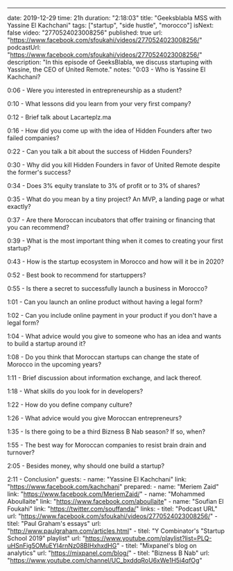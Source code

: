 ---
date: 2019-12-29
time: 21h
duration: "2:18:03"
title: "Geeksblabla MSS with Yassine El Kachchani"
tags: ["startup", "side hustle", "morocco"]
isNext: false
video: "2770524023008256"
published: true
url: "https://www.facebook.com/sfoukahi/videos/2770524023008256/"
podcastUrl: "https://www.facebook.com/sfoukahi/videos/2770524023008256/"
description: "In this episode of GeeksBlabla, we discuss startuping with Yassine, the CEO of United Remote."
notes: "0:03 - Who is Yassine El Kachchani?

0:06 - Were you interested in entrepreneurship as a student?

0:10 - What lessons did you learn from your very first company?

0:12 - Brief talk about Lacarteplz.ma

0:16 - How did you come up with the idea of Hidden Founders after two failed companies?

0:22 - Can you talk a bit about the success of Hidden Founders?

0:30 - Why did you kill Hidden Founders in favor of United Remote despite the former's success?

0:34 - Does 3% equity translate to 3% of profit or to 3% of shares?

0:35 - What do you mean by a tiny project? An MVP, a landing page or what exactly?

0:37 - Are there Moroccan incubators that offer training or financing that you can recommend?

0:39 - What is the most important thing when it comes to creating your first startup?

0:43 - How is the startup ecosystem in Morocco and how will it be in 2020?

0:52 - Best book to recommend for startuppers?

0:55 - Is there a secret to successfully launch a business in Morocco?

1:01 - Can you launch an online product without having a legal form?

1:02 - Can you include online payment in your product if you don't have a legal form?

1:04 - What advice would you give to someone who has an idea and wants to build a startup around it?

1:08 - Do you think that Moroccan startups can change the state of Morocco in the upcoming years?

1:11 - Brief discussion about information exchange, and lack thereof.

1:18 - What skills do you look for in developers?

1:22 - How do you define company culture?

1:26 - What advice would you give Moroccan entrepreneurs?

1:35 - Is there going to be a third Bizness B Nab season? If so, when?

1:55 - The best way for Moroccan companies to resist brain drain and turnover?

2:05 - Besides money, why should one build a startup?

2:11 - Conclusion"
guests: 
    - name: "Yassine El Kachchani"
      link: "https://www.facebook.com/kachchani"
prepared: 
    - name: "Meriem Zaid"
      link: "https://www.facebook.com/MeriemZaid/"
    - name: "Mohammed Aboullaite"
       link: "https://www.facebook.com/aboullaite"
    - name: "Soufian El Foukahi"
       link: "https://twitter.com/souffanda/"
links: 
    - titel: "Podcast URL"
      url: "https://www.facebook.com/sfoukahi/videos/2770524023008256/"
    - titel: "Paul Graham's essays"
      url: "http://www.paulgraham.com/articles.html"
    - titel: "Y Combinator's "Startup School 2019" playlist"
      url: "https://www.youtube.com/playlist?list=PLQ-uHSnFig5OMuEYI4rnNz08BIHxhxdHG"
    - titel: "Mixpanel's blog on analytics"
      url: "https://mixpanel.com/blog/"
    - titel: "Bizness B Nab"
      url: "https://www.youtube.com/channel/UC_bxddqRoU6xWe1H5i4qfOg"
